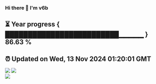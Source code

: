 ### Hi there 👋  I'm v6b  
⏳ Year progress { █████████████████████████▁▁▁▁▁ } 86.63 %
---
⏰ Updated on Wed, 13 Nov 2024 01:20:01 GMT
---
![](https://github-readme-stats.vercel.app/api?username=v6b&bg_color=30,e96443,904e95&title_color=fff&text_color=fff&layout=compact)
![](https://github-readme-stats.vercel.app/api/top-langs/?username=v6b&layout=compact&bg_color=30,e96443,904e95&title_color=fff&text_color=fff)  
![](https://gcore.jsdelivr.net/gh/v6b/v6b@main/assets/github-contribution-grid-snake.svg)

